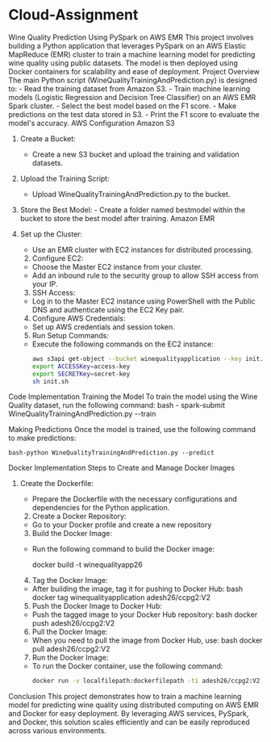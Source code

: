 # Cloud-Assignment
Wine Quality Prediction Using PySpark on AWS EMR
This project involves building a Python application that leverages PySpark on an AWS Elastic MapReduce (EMR) cluster to train a machine learning model for predicting wine quality using public datasets. The model is then deployed using Docker containers for scalability and ease of deployment.
Project Overview
The main Python script (WineQualityTrainingAndPrediction.py) is designed to:
    - Read the training dataset from Amazon S3.
    - Train machine learning models (Logistic Regression and Decision Tree Classifier) on an AWS EMR Spark cluster.
    - Select the best model based on the F1 score.
    - Make predictions on the test data stored in S3.
    - Print the F1 score to evaluate the model's accuracy.
AWS Configuration
Amazon S3
1. Create a Bucket:
    - Create a new S3 bucket and upload the training and validation datasets.
    
 2. Upload the Training Script:
    - Upload WineQualityTrainingAndPrediction.py to the bucket.
    
  3. Store the Best Model:
    - Create a folder named bestmodel within the bucket to store the best model after training.
Amazon EMR
1. Set up the Cluster:
    - Use an EMR cluster with EC2 instances for distributed processing.
    
    2. Configure EC2:
    - Choose the Master EC2 instance from your cluster.
    - Add an inbound rule to the security group to allow SSH access from your IP.
    
    3. SSH Access:
    - Log in to the Master EC2 instance using PowerShell with the Public DNS and authenticate using the EC2 Key pair.
    
    4. Configure AWS Credentials:
    - Set up AWS credentials and session token.
    
    5. Run Setup Commands:
    - Execute the following commands on the EC2 instance:
      ```bash
      aws s3api get-object --bucket winequalityapplication --key init.sh /home/hadoop/init.sh
      export ACCESSKey=access-key
      export SECRETKey=secret-key
      sh init.sh
      ```
Code Implementation
Training the Model
To train the model using the Wine Quality dataset, run the following command:
    bash - spark-submit WineQualityTrainingAndPrediction.py --train

Making Predictions
Once the model is trained, use the following command to make predictions:

    bash-python WineQualityTrainingAndPrediction.py --predict

Docker Implementation
Steps to Create and Manage Docker Images
1. Create the Dockerfile:
    - Prepare the Dockerfile with the necessary configurations and dependencies for the Python application.
    
    2. Create a Docker Repository:
    - Go to your Docker profile and create a new repository 
    
    3. Build the Docker Image:
    - Run the following command to build the Docker image:

      docker build -t winequalityapp26
     
    
    4. Tag the Docker Image:
    - After building the image, tag it for pushing to Docker Hub:
      bash
      docker tag winequalityapplication adesh26/ccpg2:V2

    
    5. Push the Docker Image to Docker Hub:
    - Push the tagged image to your Docker Hub repository:
  bash
      docker push adesh26/ccpg2:V2

    
    6. Pull the Docker Image:
    - When you need to pull the image from Docker Hub, use:
    bash
      docker pull adesh26/ccpg2:V2
      
    
    7. Run the Docker Image:
    - To run the Docker container, use the following command:
      ```bash
      docker run -v localfilepath:dockerfilepath -ti adesh26/ccpg2:V2 ValidationDataset.csv --predict
Conclusion
This project demonstrates how to train a machine learning model for predicting wine quality using distributed computing on AWS EMR and Docker for easy deployment. By leveraging AWS services, PySpark, and Docker, this solution scales efficiently and can be easily reproduced across various environments.
